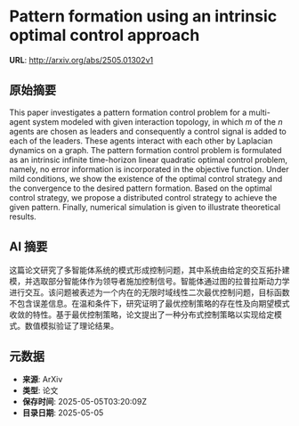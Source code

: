 # Pattern formation using an intrinsic optimal control approach

**URL**: http://arxiv.org/abs/2505.01302v1

## 原始摘要

This paper investigates a pattern formation control problem for a multi-agent
system modeled with given interaction topology, in which $m$ of the $n$ agents
are chosen as leaders and consequently a control signal is added to each of the
leaders. These agents interact with each other by Laplacian dynamics on a
graph. The pattern formation control problem is formulated as an intrinsic
infinite time-horizon linear quadratic optimal control problem, namely, no
error information is incorporated in the objective function. Under mild
conditions, we show the existence of the optimal control strategy and the
convergence to the desired pattern formation. Based on the optimal control
strategy, we propose a distributed control strategy to achieve the given
pattern. Finally, numerical simulation is given to illustrate theoretical
results.


## AI 摘要

这篇论文研究了多智能体系统的模式形成控制问题，其中系统由给定的交互拓扑建模，并选取部分智能体作为领导者施加控制信号。智能体通过图的拉普拉斯动力学进行交互。该问题被表述为一个内在的无限时域线性二次最优控制问题，目标函数不包含误差信息。在温和条件下，研究证明了最优控制策略的存在性及向期望模式收敛的特性。基于最优控制策略，论文提出了一种分布式控制策略以实现给定模式。数值模拟验证了理论结果。

## 元数据

- **来源**: ArXiv
- **类型**: 论文
- **保存时间**: 2025-05-05T03:20:09Z
- **目录日期**: 2025-05-05
